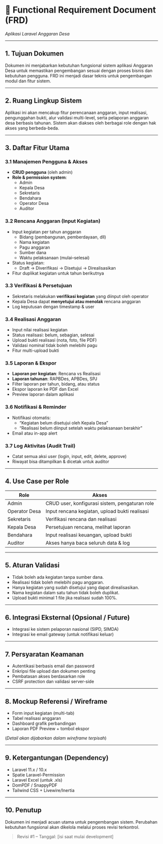 # 📗 Functional Requirement Document (FRD)
_Aplikasi Laravel Anggaran Desa_

---

## 1. Tujuan Dokumen

Dokumen ini menjabarkan kebutuhan fungsional sistem aplikasi Anggaran Desa untuk memastikan pengembangan sesuai dengan proses bisnis dan kebutuhan pengguna. FRD ini menjadi dasar teknis untuk pengembangan modul dan fitur sistem.

---

## 2. Ruang Lingkup Sistem

Aplikasi ini akan mencakup fitur perencanaan anggaran, input realisasi, pengunggahan bukti, alur validasi multi-level, serta pelaporan anggaran desa berbasis tahunan. Sistem akan diakses oleh berbagai role dengan hak akses yang berbeda-beda.

---

## 3. Daftar Fitur Utama

### 3.1 Manajemen Pengguna & Akses
- **CRUD pengguna** (oleh admin)
- **Role & permission system**:
  - Admin
  - Kepala Desa
  - Sekretaris
  - Bendahara
  - Operator Desa
  - Auditor

### 3.2 Rencana Anggaran (Input Kegiatan)
- Input kegiatan per tahun anggaran
  - Bidang (pembangunan, pemberdayaan, dll)
  - Nama kegiatan
  - Pagu anggaran
  - Sumber dana
  - Waktu pelaksanaan (mulai–selesai)
- Status kegiatan:
  - Draft → Diverifikasi → Disetujui → Direalisasikan
- Fitur duplikat kegiatan untuk tahun berikutnya

### 3.3 Verifikasi & Persetujuan
- Sekretaris melakukan **verifikasi kegiatan** yang diinput oleh operator
- Kepala Desa dapat **menyetujui atau menolak** rencana anggaran
- Log keputusan dengan timestamp & user

### 3.4 Realisasi Anggaran
- Input nilai realisasi kegiatan
- Status realisasi: belum, sebagian, selesai
- Upload bukti realisasi (nota, foto, file PDF)
- Validasi nominal tidak boleh melebihi pagu
- Fitur multi-upload bukti

### 3.5 Laporan & Ekspor
- **Laporan per kegiatan**: Rencana vs Realisasi
- **Laporan tahunan**: RAPBDes, APBDes, SPJ
- Filter laporan per tahun, bidang, atau status
- Ekspor laporan ke PDF dan Excel
- Preview laporan dalam aplikasi

### 3.6 Notifikasi & Reminder
- Notifikasi otomatis:
  - “Kegiatan belum disetujui oleh Kepala Desa”
  - “Realisasi belum diinput setelah waktu pelaksanaan berakhir”
- Email atau in-app alert

### 3.7 Log Aktivitas (Audit Trail)
- Catat semua aksi user (login, input, edit, delete, approve)
- Riwayat bisa ditampilkan & dicetak untuk auditor

---

## 4. Use Case per Role

| Role            | Akses                                                                 |
|-----------------|----------------------------------------------------------------------|
| Admin           | CRUD user, konfigurasi sistem, pengaturan role                        |
| Operator Desa   | Input rencana kegiatan, upload bukti realisasi                        |
| Sekretaris      | Verifikasi rencana dan realisasi                                      |
| Kepala Desa     | Persetujuan rencana, melihat laporan                                  |
| Bendahara       | Input realisasi keuangan, upload bukti                                |
| Auditor         | Akses hanya baca seluruh data & log                                   |

---

## 5. Aturan Validasi

- Tidak boleh ada kegiatan tanpa sumber dana.
- Realisasi tidak boleh melebihi pagu anggaran.
- Hanya kegiatan yang sudah disetujui yang dapat direalisasikan.
- Nama kegiatan dalam satu tahun tidak boleh duplikat.
- Upload bukti minimal 1 file jika realisasi sudah 100%.

---

## 6. Integrasi Eksternal (Opsional / Future)
- Integrasi ke sistem pelaporan nasional (SIPD, SIMDA)
- Integrasi ke email gateway (untuk notifikasi keluar)

---

## 7. Persyaratan Keamanan

- Autentikasi berbasis email dan password
- Enkripsi file upload dan dokumen penting
- Pembatasan akses berdasarkan role
- CSRF protection dan validasi server-side

---

## 8. Mockup Referensi / Wireframe
- Form input kegiatan (multi-tab)
- Tabel realisasi anggaran
- Dashboard grafik perbandingan
- Laporan PDF Preview + tombol ekspor

(*Detail akan dijabarkan dalam wireframe terpisah*)

---

## 9. Ketergantungan (Dependency)
- Laravel 11.x / 10.x
- Spatie Laravel-Permission
- Laravel Excel (untuk .xls)
- DomPDF / SnappyPDF
- Tailwind CSS + Livewire/Inertia

---

## 10. Penutup

Dokumen ini menjadi acuan utama untuk pengembangan sistem. Perubahan kebutuhan fungsional akan dikelola melalui proses revisi terkontrol.

> Revisi #1 – Tanggal: [isi saat mulai development]
